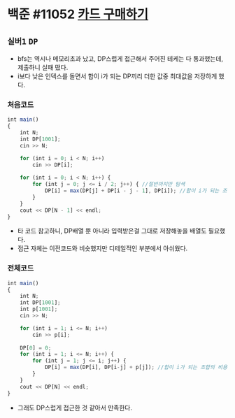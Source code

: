 # 백준 #11052 [카드 구매하기](https://www.acmicpc.net/problem/11052)
`실버1` `DP`
---
- bfs는 역시나 메모리초과 났고, DP스럽게 접근해서 주어진 테케는 다 통과했는데, 제출하니 실패 떴다.
- i보다 낮은 인덱스를 돌면서 합이 i가 되는 DP끼리 더한 값중 최대값을 저장하게 했다.

### 처음코드
```jsx
int main()
{
	int N;
	int DP[1001];
	cin >> N;

	for (int i = 0; i < N; i++) 
		cin >> DP[i];
	
	for (int i = 0; i < N; i++) {
		for (int j = 0; j <= i / 2; j++) { //절반까지만 탐색
			DP[i] = max(DP[j] + DP[i - j - 1], DP[i]); //합이 i가 되는 조합의 DP끼리 최대값 비교
		}
	}
	cout << DP[N - 1] << endl;
}
```
- 타 코드 참고하니, DP배열 뿐 아니라 입력받은걸 그대로 저장해놓을 배열도 필요했다.
- 접근 자체는 이전코드와 비슷했지만 디테일적인 부분에서 아쉬웠다.

### 전체코드
```jsx
int main()
{
	int N;
	int DP[1001];
	int p[1001];
	cin >> N;

	for (int i = 1; i <= N; i++) 
		cin >> p[i];
	
	DP[0] = 0;
	for (int i = 1; i <= N; i++) {
		for (int j = 1; j <= i; j++) {
			DP[i] = max(DP[i], DP[i-j] + p[j]); //합이 i가 되는 조합의 비용과 DP의 합 을 비교
		}
	}
	cout << DP[N] << endl;
}
```
- 그래도 DP스럽게 접근한 것 같아서 만족한다. 
